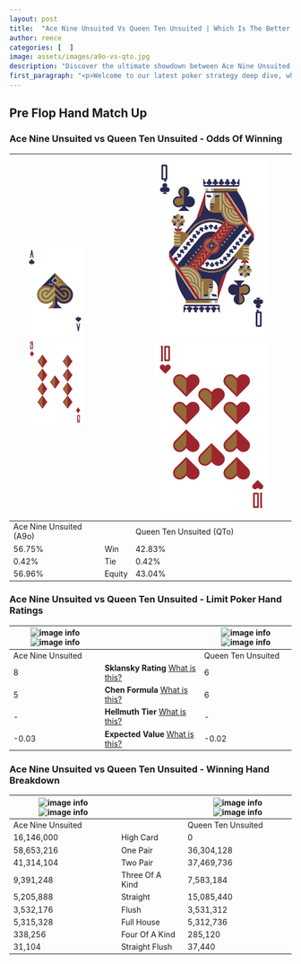 ```yaml
---
layout: post
title:  "Ace Nine Unsuited Vs Queen Ten Unsuited | Which Is The Better Hand In Poker? A Complete Guide"
author: reece
categories: [  ]
image: assets/images/a9o-vs-qto.jpg
description: "Discover the ultimate showdown between Ace Nine Unsuited and Queen Ten Unsuited in poker! Uncover the odds, strategies, and scenarios where one hand triumphs over the other. Get ready to up your poker game with this thrilling analysis."
first_paragraph: "<p>Welcome to our latest poker strategy deep dive, where we're pitting two distinct hands against each other in a high-stakes showdown: Ace Nine Unsuited vs Queen Ten Unsuited.</p><p>In the dynamic world of poker, every decision counts, and knowing which hand holds the upper hand is key to your success at the table.</p><p>In this article, we'll dissect these two hands, explore the scenarios where one dominates the other, and equip you with the knowledge to make strategic choices that can tip the odds in your favor.</p><p>Get ready to unravel the intriguing dynamics of these poker hands and elevate your game to new heights.</p>"
---
```




[comment]: # (sp0)

## Pre Flop Hand Match Up

<div class="table hand-ratings" markdown="1"> 



### Ace Nine Unsuited vs Queen Ten Unsuited - Odds Of Winning


    
| ![image info](assets/images/hand1/a.png) ![image info](assets/images/hand1/9o.png) |  | ![image info](assets/images/hand2/q.png) ![image info](assets/images/hand2/to.png) |
| -------- | -------- | -------- |
| Ace Nine Unsuited (A9o) |  | Queen Ten Unsuited (QTo) |
| 56.75% | Win | 42.83% |
| 0.42% | Tie | 0.42% |
| 56.96% | Equity | 43.04% |




[comment]: # (sp1)



### Ace Nine Unsuited vs Queen Ten Unsuited - Limit Poker Hand Ratings


    
| ![image info](https://www.riverpairs.com/assets/images/hand1/a.png) ![image info](https://www.riverpairs.com/assets/images/hand1/9o.png) |  | ![image info](https://www.riverpairs.com/assets/images/hand2/q.png) ![image info](https://www.riverpairs.com/assets/images/hand2/to.png) |
| -------- | -------- | -------- |
| Ace Nine Unsuited |  | Queen Ten Unsuited |
| 8 | **Sklansky Rating** [What is this?](/sklansky-rating-explained) | 6 |
| 5 | **Chen Formula** [What is this?](/chen-formula-explained) | 6 |
| - | **Hellmuth Tier** [What is this?](/Hellmuth-tier-explained) | - |
| -0.03 | **Expected Value** [What is this?](/expected-value-explained) | -0.02 |




[comment]: # (sp2)



### Ace Nine Unsuited vs Queen Ten Unsuited - Winning Hand Breakdown


    
| ![image info](https://www.riverpairs.com/assets/images/hand1/a.png) ![image info](https://www.riverpairs.com/assets/images/hand1/9o.png) |  | ![image info](https://www.riverpairs.com/assets/images/hand2/q.png) ![image info](https://www.riverpairs.com/assets/images/hand2/to.png) |
| -------- | -------- | -------- |
| Ace Nine Unsuited |  | Queen Ten Unsuited |
| 16,146,000 | High Card | 0 |
| 58,653,216 | One Pair | 36,304,128 |
| 41,314,104 | Two Pair | 37,469,736 |
| 9,391,248 | Three Of A Kind | 7,583,184 |
| 5,205,888 | Straight | 15,085,440 |
| 3,532,176 | Flush | 3,531,312 |
| 5,315,328 | Full House | 5,312,736 |
| 338,256 | Four Of A Kind | 285,120 |
| 31,104 | Straight Flush | 37,440 |




[comment]: # (sp3)



</div>

[comment]: # (sp4)



[comment]: # (sp5)

